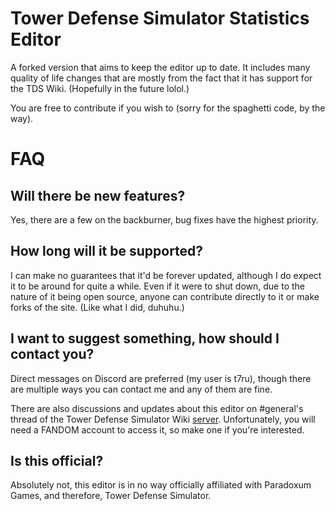 #  Tower Defense Simulator Statistics Editor
A forked version that aims to keep the editor up to date. It includes many quality of life changes that are mostly from the fact that it has support for the TDS Wiki. (Hopefully in the future lolol.)

You are free to contribute if you wish to (sorry for the spaghetti code, by the way).

# FAQ
## Will there be new features?
Yes, there are a few on the backburner, bug fixes have the highest priority.

## How long will it be supported?
I can make no guarantees that it'd be forever updated, although I do expect it to be around for quite a while. Even if it were to shut down, due to the nature of it being open source, anyone can contribute directly to it or make forks of the site. (Like what I did, duhuhu.)

## I want to suggest something, how should I contact you?
Direct messages on Discord are preferred (my user is t7ru), though there are multiple ways you can contact me and any of them are fine.

There are also discussions and updates about this editor on #general's thread of the Tower Defense Simulator Wiki [server](https://discord.com/invite/eSKUNqJ). Unfortunately, you will need a FANDOM account to access it, so make one if you're interested.

## Is this official?
Absolutely not, this editor is in no way officially affiliated with Paradoxum Games, and therefore, Tower Defense Simulator.
